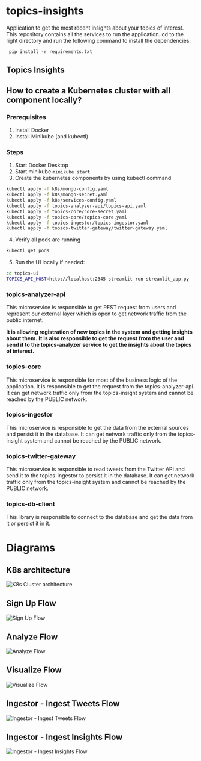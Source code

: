 # topics-insights

Application to get the most recent insights about your topics of interest.
This repository contains all the services to run the application.
cd to the right directory and run the following command to install the dependencies:

``` pip install -r requirements.txt```

## Topics Insights

## How to create a Kubernetes cluster with all component **locally**?

### Prerequisites
1. Install Docker
2. Install Minikube (and kubectl)

### Steps
1. Start Docker Desktop
2. Start minikube
```minikube start```
3. Create the kubernetes components by using kubectl command
```bash
kubectl apply -f k8s/mongo-config.yaml
kubectl apply -f k8s/mongo-secret.yaml
kubectl apply -f k8s/services-config.yaml
kubectl apply -f topics-analyzer-api/topics-api.yaml
kubectl apply -f topics-core/core-secret.yaml
kubectl apply -f topics-core/topics-core.yaml
kubectl apply -f topics-ingestor/topics-ingestor.yaml
kubectl apply -f topics-twitter-gateway/twitter-gateway.yaml
```
4. Verify all pods are running
```bash
kubectl get pods
```

5. Run the UI locally if needed:
```bash
cd topics-ui
TOPICS_API_HOST=http://localhost:2345 streamlit run streamlit_app.py
```


### topics-analyzer-api
This microservice is responsible to get REST request from users and represent our external layer which is open to get network traffic from the public internet.

**It is allowing registration of new topics in the system and getting insights about them.**
**It is also responsible to get the request from the user and send it to the topics-analyzer service to get the insights about the topics of interest.**

### topics-core

This microservice is responsible for most of the business logic of the application. It is responsible to get the request from the topics-analyzer-api. It can get network traffic only from the topics-insight system and cannot be reached by the PUBLIC network.

### topics-ingestor

This microservice is responsible to get the data from the external sources and persist it in the database. It can get network traffic only from the topics-insight system and cannot be reached by the PUBLIC network.

### topics-twitter-gateway

This microservice is responsible to read tweets from the Twitter API and send it to the topics-ingestor to persist it in the database. It can get network traffic only from the topics-insight system and cannot be reached by the PUBLIC network.

### topics-db-client

This library is responsible to connect to the database and get the data from it or persist it in it. 

# Diagrams

## K8s architecture
![K8s Cluster architecture](docs/K8sArchitecture.drawio.png)

## Sign Up Flow
![Sign Up Flow](docs/SignUpFlow.drawio.png)

## Analyze Flow
![Analyze Flow](docs/AnalyzeFlow.png)

## Visualize Flow
![Visualize Flow](docs/VisualizeFlow.drawio.png)

## Ingestor - Ingest Tweets Flow
![Ingestor - Ingest Tweets Flow](docs/IngestorIngestTweets.drawio.png)

## Ingestor - Ingest Insights Flow
![Ingestor - Ingest Insights Flow](docs/IngestorInsights.drawio.png)






